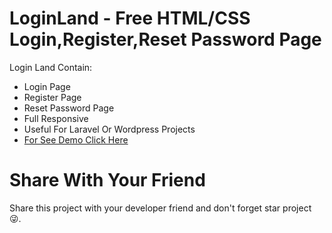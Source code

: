 # LoginLand - Free HTML/CSS Login,Register,Reset Password Page
Login Land Contain:
- Login Page
- Register Page
- Reset Password Page
- Full Responsive
- Useful For Laravel Or Wordpress Projects
- [For See Demo Click Here](https://www.metastudio.ir/LoginLand)
# Share With Your Friend
Share this project with your developer friend and don't forget star project 😜.
